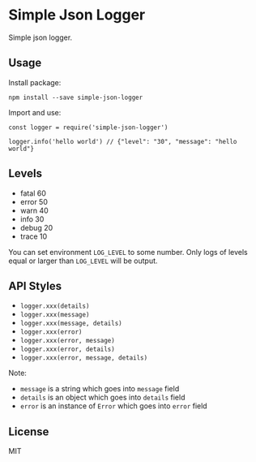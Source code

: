 # Simple Json Logger

Simple json logger.

## Usage

Install package:

`npm install --save simple-json-logger`

Import and use:

```
const logger = require('simple-json-logger')

logger.info('hello world') // {"level": "30", "message": "hello world"}
```

## Levels

- fatal 60
- error 50
- warn  40
- info  30
- debug 20
- trace 10

You can set environment `LOG_LEVEL` to some number. Only logs of levels equal or larger than `LOG_LEVEL` will
be output.

## API Styles

- `logger.xxx(details)`
- `logger.xxx(message)`
- `logger.xxx(message, details)`
- `logger.xxx(error)`
- `logger.xxx(error, message)`
- `logger.xxx(error, details)`
- `logger.xxx(error, message, details)`

Note:

- `message` is a string which goes into `message` field
- `details` is an object which goes into `details` field
- `error` is an instance of `Error` which goes into `error` field

## License

MIT
